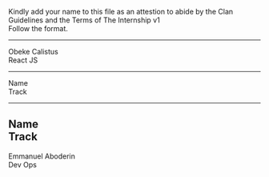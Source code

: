 Kindly add your name to this file as an attestion to abide by the Clan Guidelines and the Terms of The Internship v1
<br/> Follow the format.<br/> 
___
Obeke Calistus <br/>
React JS
___
Name <br/>
Track
___
Name <br/>
Track
---
Emmanuel Aboderin </br>
Dev Ops
